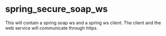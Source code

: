 # spring_secure_soap_ws
This will contain a spring soap ws and a spring ws client. The client and the web service will communicate through https.
